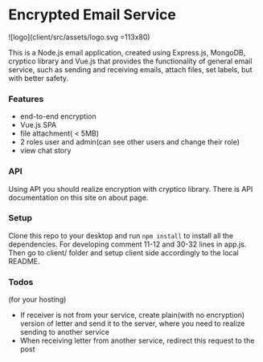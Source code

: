 # Encrypted Email Service

![logo](client/src/assets/logo.svg =113x80)

This is a Node.js email application, created using Express.js, MongoDB, cryptico library and Vue.js that provides the functionality of general email service, such as sending and receiving emails, attach files, set labels, but with better safety.

### Features
- end-to-end encryption
- Vue.js SPA
- file attachment( < 5MB)
- 2 roles user and admin(can see other users and change their role)
- view chat story

### API 
Using API you should realize encryption with cryptico library. There is API documentation on this site on about page.

### Setup
Clone this repo to your desktop and run `npm install` to install all the dependencies. For developing comment 11-12 and 30-32 lines in app.js. Then go to client/ folder and setup client side accordingly to the local README.

### Todos 
(for your hosting)
 - If receiver is not from your service, create plain(with no encryption) version of letter and send it to the server, where you need to realize sending to another service
 - When receiving letter from another service, redirect this request to the post 
